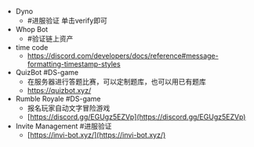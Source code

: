 - Dyno
	- #进服验证 单击verify即可
- Whop Bot
	- #验证链上资产
- time code
	- https://discord.com/developers/docs/reference#message-formatting-timestamp-styles
- QuizBot #DS-game
	- 在服务器进行答题比赛，可以定制题库，也可以用已有题库
	- https://quizbot.xyz/
- Rumble Royale #DS-game
	- 报名玩家自动文字冒险游戏
	- [https://discord.gg/EGUgz5EZVp](https://discord.gg/EGUgz5EZVp)
- Invite Management #进服验证
	- [https://invi-bot.xyz/](https://invi-bot.xyz/)
